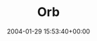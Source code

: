 ---
title:		"Orb"
type:		"photos"
mediatype:		"upload"
location:		"Howth, Ireland"
date:		"2004-01-29 15:53:40+00:00"
album:		"experimental"
filename:		"orb.md"
series:		"abstract"
cl_public_id:		"experimental/orb"
cl_version:		1497004642
format:		"tiff"
bytes:		2956480
width:		2560
height:		1440
colours:
- "#767676"
- "#343434"
- "#DFDFDF"
exposure_mode:		"Auto"
program:		"Program AE"
aperture:		"2.8"
focal_length:		"7.8 mm"
iso:		"200"
shutter_speed:		"1/6"
metering:		"Multi-segment"
flash:		"Off, Did not fire"
white_balance:		"Auto"
colour_temp:		"No colour temperature"
has_crop:		"No"
orientation:		"Horizontal (normal)"
camera_model:		"FinePix S602 ZOOM"
lens_info:		"No lens info"
artist: "Matt Finucane"
x_resolution:		"72"
y_resolution:		"72"
---
